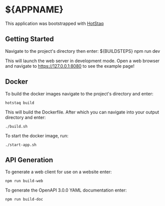 # ${APPNAME}
This application was bootstrapped with [HotStaq](https://www.github.com/OurFreeLight/HotStaq)

## Getting Started
Navigate to the project's directory then enter:
${BUILDSTEPS}
	npm run dev

This will launch the web server in development mode. Open a web browser and navigate to https://127.0.0.1:8080 to see the example page!

## Docker
To build the docker images navigate to the project's directory and enter:
```console
hotstaq build
```

This will build the Dockerfile. After which you can navigate into your output directory and enter:
```console
./build.sh
```

To start the docker image, run:
```console
./start-app.sh
```

## API Generation
To generate a web client for use on a website enter:
```console
npm run build-web
```

To generate the OpenAPI 3.0.0 YAML documentation enter:
```console
npm run build-doc
```
